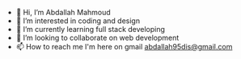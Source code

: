 - 👋 Hi, I’m Abdallah Mahmoud
- 👀 I’m interested in coding and design
- 🌱 I’m currently learning full stack developing
- 💞️ I’m looking to collaborate on web development
- 📫 How to reach me 
I'm here on
gmail
abdallah95dis@gmail.com


<!---
Abdallah-SE/Abdallah-SE is a ✨ special ✨ repository because its `README.md` (this file) appears on your GitHub profile.
You can click the Preview link to take a look at your changes.
--->
